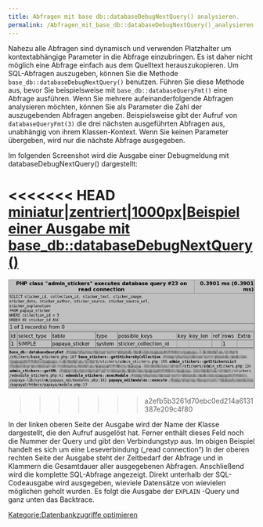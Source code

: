 ```yaml
---
title: Abfragen mit base db::databaseDebugNextQuery() analysieren.
permalink: /Abfragen_mit_base_db::databaseDebugNextQuery()_analysieren./
---
```


Nahezu alle Abfragen sind dynamisch und verwenden Platzhalter um kontextabhängige Parameter in die Abfrage einzubringen. Es ist daher nicht möglich eine Abfrage einfach aus dem Quelltext herauszukopieren. Um SQL-Abfragen auszugeben, können Sie die Methode `base_db::databaseDebugNextQuery()` benutzen. Führen Sie diese Methode aus, bevor Sie beispielsweise mit `base_db::databaseQueryFmt()` eine Abfrage ausführen. Wenn Sie mehrere aufeinanderfolgende Abfragen analysieren möchten, können Sie als Parameter die Zahl der auszugebenden Abfragen angeben. Beispielsweise gibt der Aufruf von `databaseQueryFmt(3)` die drei nächsten ausgeführten Abfragen aus, unabhängig von ihrem Klassen-Kontext. Wenn Sie keinen Parameter übergeben, wird nur die nächste Abfrage ausgegeben.

Im folgenden Screenshot wird die Ausgabe einer Debugmeldung mit databaseDebugNextQuery() dargestellt:

<<<<<<< HEAD
[miniatur|zentriert|1000px|Beispiel einer Ausgabe mit base_db::databaseDebugNextQuery()](/images/File:base_db_databasedebugnextquery.png )
=======
![File:Base_db_databasedebugnextquery.png](images/Base_db_databasedebugnextquery.png)
>>>>>>> a2efb5b3261d70ebc0ed214a6131387e209c4f80

In der linken oberen Seite der Ausgabe wird der Name der Klasse dargestellt, die den Aufruf ausgelöst hat. Ferner enthält dieses Feld noch die Nummer der Query und gibt den Verbindungstyp aus. Im obigen Beispiel handelt es sich um eine Leseverbindung („read connection“) In der oberen rechten Seite der Ausgabe steht der Zeitbedarf der Abfrage und in Klammern die Gesamtdauer aller ausgegebenen Abfragen. Anschließend wird die komplette SQL-Abfrage angezeigt. Direkt unterhalb der SQL-Codeausgabe wird ausgegeben, wieviele Datensätze von wievielen möglichen geholt wurden. Es folgt die Ausgabe der `EXPLAIN` -Query und ganz unten das Backtrace.

[Kategorie:Datenbankzugriffe optimieren](export_de/Kategorie:Datenbankzugriffe_optimieren )
